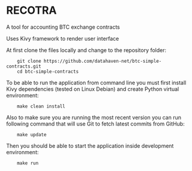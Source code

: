 # RECOTRA

A tool for accounting BTC exchange contracts

Uses Kivy framework to render user interface

At first clone the files locally and change to the repository folder:

		git clone https://github.com/datahaven-net/btc-simple-contracts.git
		cd btc-simple-contracts


To be able to run the application from command line you must first install Kivy dependencies (tested on Linux Debian) and create Python virtual environment:

		make clean install


Also to make sure you are running the most recent version you can run following command that will use Git to fetch latest commits from GitHub:

		make update


Then you should be able to start the application inside development environment:

		make run
